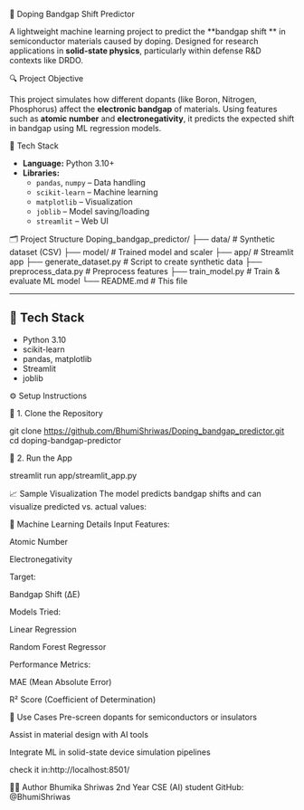  🧪 Doping Bandgap Shift Predictor

A lightweight machine learning project to predict the **bandgap shift ** in semiconductor materials caused by doping. Designed for research applications in **solid-state physics**, particularly within defense R&D contexts like DRDO.


 🔍 Project Objective

This project simulates how different dopants (like Boron, Nitrogen, Phosphorus) affect the **electronic bandgap** of materials. Using features such as **atomic number** and **electronegativity**, it predicts the expected shift in bandgap using ML regression models.


 🧰 Tech Stack

- **Language:** Python 3.10+
- **Libraries:**  
  - `pandas`, `numpy` – Data handling  
  - `scikit-learn` – Machine learning  
  - `matplotlib` – Visualization  
  - `joblib` – Model saving/loading  
  - `streamlit` – Web UI



 🗂️ Project Structure
Doping_bandgap_predictor/
├── data/ # Synthetic dataset (CSV)
├── model/ # Trained model and scaler
├── app/ # Streamlit app
├── generate_dataset.py # Script to create synthetic data
├── preprocess_data.py # Preprocess features
├── train_model.py # Train & evaluate ML model
└── README.md    # This file  



---

## 🧠 Tech Stack

- Python 3.10
- scikit-learn
- pandas, matplotlib
- Streamlit
- joblib



 ⚙️ Setup Instructions

 🔹 1. Clone the Repository

git clone https://github.com/BhumiShriwas/Doping_bandgap_predictor.git
cd doping-bandgap-predictor 

🔹 2. Run the App

streamlit run app/streamlit_app.py 


📈 Sample Visualization
The model predicts bandgap shifts and can visualize predicted vs. actual values: 


🤖 Machine Learning Details
Input Features:

Atomic Number

Electronegativity

Target:

Bandgap Shift (ΔE)

Models Tried:

Linear Regression

Random Forest Regressor

Performance Metrics:

MAE (Mean Absolute Error)

R² Score (Coefficient of Determination)




📌 Use Cases
Pre-screen dopants for semiconductors or insulators

Assist in material design with AI tools

Integrate ML in solid-state device simulation pipelines

check it in:http://localhost:8501/


👨‍💻 Author
Bhumika Shriwas
2nd Year CSE (AI) student 
GitHub: @BhumiShriwas


